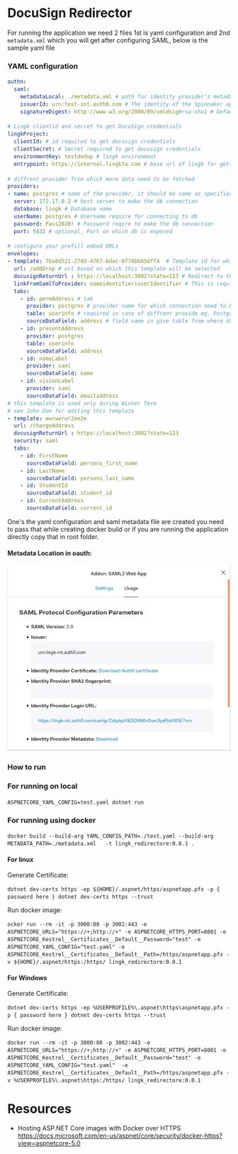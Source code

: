 # DocuSign Redirector

For running the application we need 2 files 1st is yaml configuration and 2nd `metadata.xml` which you will get after configuring SAML, below is the sample yaml file

### YAML configuration 
```yaml
authn:
  saml:
    metadataLocal: ./metadata.xml # path for identity provider’s metadata XML file.     # (Secret). The 
    issuerId: urn:test-int.auth0.com # The identity of the Spinnaker application registered with the SAML provider.
    signatureDigest: http://www.w3.org/2000/09/xmldsig#rsa-sha1 # Default: SHA1. Digest algorithm to sign SAML messages (optional). Valid values include "SHA1", "SHA256", "SHA384", "SHA512", "RIPEMD160" and "MD5".

# Lingk clientid and secret to get DocuSign credentials
lingkProject:
  clientId: # id required to get docusign credentials
  clientSecret: # Secret required to get docusign credentials
  environmentKey: testdedup # lingk environment 
  entrypoint: https://internal.lingkto.com # base url of lingk for getting the credentials

# diffrent provider from which more data need to be fetched
providers:
- name: postgres # name of the provider, it should be same as specified in envelopes tabs configuration below
  server: 172.17.0.2 # host server to make the db connection
  database: lingk # Database name
  userName: postgres # Username require for connecting to db
  password: Pass2020! # Password reqire to make the db connection
  port: 5432 # optional, Port on which db is exposed

# configure your prefill embed URLs
envelopes:
- template: 76a8d521-27dd-4767-bdac-0f74bb65dff4  # Template id for which envelope need to be created, this you will get when configuring template in docusign 
  url: /addDrop # url based on which this template will be selected
  docusignReturnUrl : https://localhost:3002?state=123 # Redirect to this url after completing docusign signing process
  linkFromSamlToProvider: nameidentifier|userIdentifier # This is required to fetch data from provider, first field will be name of saml identifier and second field will be provider identifier, this will form the where clause for example for above configuration it will be 'Where  userIdentifier=[nameidentifier(value of nameidentifier from saml, only id)]'
  tabs:
    - id: permAddress # tab
      provider: postgres # provider name for which connection need to be made
      table: userinfo # required in case of diffrent provide eg. Postgres
      sourceDataField: address # field name in give table from where data need to be shown on template
    - id: presentAddress       
      provider: postgres
      table: userinfo
      sourceDataField: address
    - id: nameLabel
      provider: saml
      sourceDataField: name      
    - id: visionLabel 
      provider: saml
      sourceDataField: emailaddress      
# this template is used only during Winter Term
# see John Doe for editing this template
- template: ewrwerw!2ee2e
  url: /changeAddress
  docusignReturnUrl : https://localhost:3002?state=123
  security: saml
  tabs:
    - id: FirstName 
      sourceDataField: persons_first_name
    - id: LastName 
      sourceDataField: persons_last_name
    - id: StudentId 
      sourceDataField: student_id
    - id: CurrentAddress 
      sourceDataField: current_id
```
One's the yaml configuration and saml metadata file are created you need to pass that while creating docker build or if you are running the application directly copy that in root folder.

#### Metadata Location in oauth:  
![Metadata Location in oauth](./metadata.png)
### How to run

### For running on local

``ASPNETCORE_YAML_CONFIG=test.yaml dotnet run``
### For running using docker

``docker build --build-arg YAML_CONFIG_PATH=./test.yaml --build-arg METADATA_PATH=./metadata.xml   -t lingk_redirectore:0.0.1 .``

#### For linux  
  
  
Generate Certificate: 

``dotnet dev-certs https -ep ${HOME}/.aspnet/https/aspnetapp.pfx -p { password here }
dotnet dev-certs https --trust``

Run docker image:

``ocker run --rm -it -p 3000:80 -p 3002:443 -e ASPNETCORE_URLS="https://+;http://+" -e ASPNETCORE_HTTPS_PORT=8001 -e ASPNETCORE_Kestrel__Certificates__Default__Password="test" -e ASPNETCORE_YAML_CONFIG="test.yaml" -e ASPNETCORE_Kestrel__Certificates__Default__Path=/https/aspnetapp.pfx -v ${HOME}/.aspnet/https:/https/ lingk_redirectore:0.0.1  ``

#### For Windows

Generate Certificate: 

``dotnet dev-certs https -ep %USERPROFILE%\.aspnet\https\aspnetapp.pfx -p { password here }
dotnet dev-certs https --trust``

Run docker image:

``docker run --rm -it -p 3000:80 -p 3002:443 -e ASPNETCORE_URLS="https://+;http://+" -e ASPNETCORE_HTTPS_PORT=8001 -e ASPNETCORE_Kestrel__Certificates__Default__Password="test" -e ASPNETCORE_YAML_CONFIG="test.yaml"  -e ASPNETCORE_Kestrel__Certificates__Default__Path=/https/aspnetapp.pfx -v %USERPROFILE%\.aspnet\https:/https/ lingk_redirectore:0.0.1``


# Resources
* Hosting ASP.NET Core images with Docker over HTTPS https://docs.microsoft.com/en-us/aspnet/core/security/docker-https?view=aspnetcore-5.0